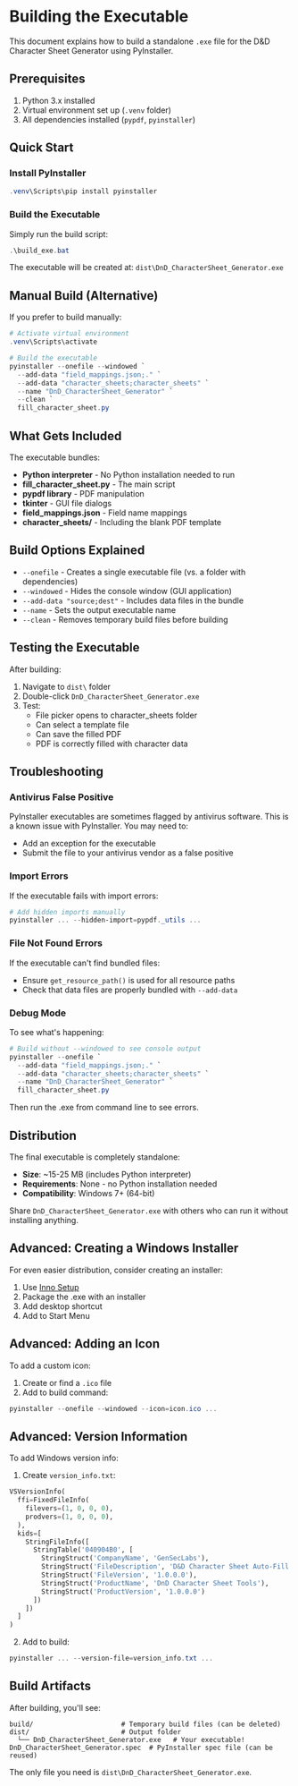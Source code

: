 # Building the Executable

This document explains how to build a standalone `.exe` file for the D&D Character Sheet Generator using PyInstaller.

## Prerequisites

1. Python 3.x installed
2. Virtual environment set up (`.venv` folder)
3. All dependencies installed (`pypdf`, `pyinstaller`)

## Quick Start

### Install PyInstaller

```powershell
.venv\Scripts\pip install pyinstaller
```

### Build the Executable

Simply run the build script:

```powershell
.\build_exe.bat
```

The executable will be created at: `dist\DnD_CharacterSheet_Generator.exe`

## Manual Build (Alternative)

If you prefer to build manually:

```powershell
# Activate virtual environment
.venv\Scripts\activate

# Build the executable
pyinstaller --onefile --windowed `
  --add-data "field_mappings.json;." `
  --add-data "character_sheets;character_sheets" `
  --name "DnD_CharacterSheet_Generator" `
  --clean `
  fill_character_sheet.py
```

## What Gets Included

The executable bundles:

- **Python interpreter** - No Python installation needed to run
- **fill_character_sheet.py** - The main script
- **pypdf library** - PDF manipulation
- **tkinter** - GUI file dialogs
- **field_mappings.json** - Field name mappings
- **character_sheets/** - Including the blank PDF template

## Build Options Explained

- `--onefile` - Creates a single executable file (vs. a folder with dependencies)
- `--windowed` - Hides the console window (GUI application)
- `--add-data "source;dest"` - Includes data files in the bundle
- `--name` - Sets the output executable name
- `--clean` - Removes temporary build files before building

## Testing the Executable

After building:

1. Navigate to `dist\` folder
2. Double-click `DnD_CharacterSheet_Generator.exe`
3. Test:
   - File picker opens to character_sheets folder
   - Can select a template file
   - Can save the filled PDF
   - PDF is correctly filled with character data

## Troubleshooting

### Antivirus False Positive

PyInstaller executables are sometimes flagged by antivirus software. This is a known issue with PyInstaller. You may need to:
- Add an exception for the executable
- Submit the file to your antivirus vendor as a false positive

### Import Errors

If the executable fails with import errors:

```powershell
# Add hidden imports manually
pyinstaller ... --hidden-import=pypdf._utils ...
```

### File Not Found Errors

If the executable can't find bundled files:
- Ensure `get_resource_path()` is used for all resource paths
- Check that data files are properly bundled with `--add-data`

### Debug Mode

To see what's happening:

```powershell
# Build without --windowed to see console output
pyinstaller --onefile `
  --add-data "field_mappings.json;." `
  --add-data "character_sheets;character_sheets" `
  --name "DnD_CharacterSheet_Generator" `
  fill_character_sheet.py
```

Then run the .exe from command line to see errors.

## Distribution

The final executable is completely standalone:

- **Size**: ~15-25 MB (includes Python interpreter)
- **Requirements**: None - no Python installation needed
- **Compatibility**: Windows 7+ (64-bit)

Share `DnD_CharacterSheet_Generator.exe` with others who can run it without installing anything.

## Advanced: Creating a Windows Installer

For even easier distribution, consider creating an installer:

1. Use [Inno Setup](https://jrsoftware.org/isinfo.php)
2. Package the .exe with an installer
3. Add desktop shortcut
4. Add to Start Menu

## Advanced: Adding an Icon

To add a custom icon:

1. Create or find a `.ico` file
2. Add to build command:

```powershell
pyinstaller --onefile --windowed --icon=icon.ico ...
```

## Advanced: Version Information

To add Windows version info:

1. Create `version_info.txt`:

```python
VSVersionInfo(
  ffi=FixedFileInfo(
    filevers=(1, 0, 0, 0),
    prodvers=(1, 0, 0, 0),
  ),
  kids=[
    StringFileInfo([
      StringTable('040904B0', [
        StringStruct('CompanyName', 'GenSecLabs'),
        StringStruct('FileDescription', 'D&D Character Sheet Auto-Fill'),
        StringStruct('FileVersion', '1.0.0.0'),
        StringStruct('ProductName', 'DnD Character Sheet Tools'),
        StringStruct('ProductVersion', '1.0.0.0')
      ])
    ])
  ]
)
```

2. Add to build:

```powershell
pyinstaller ... --version-file=version_info.txt ...
```

## Build Artifacts

After building, you'll see:

```
build/                      # Temporary build files (can be deleted)
dist/                       # Output folder
  └── DnD_CharacterSheet_Generator.exe   # Your executable!
DnD_CharacterSheet_Generator.spec  # PyInstaller spec file (can be reused)
```

The only file you need is `dist\DnD_CharacterSheet_Generator.exe`.
